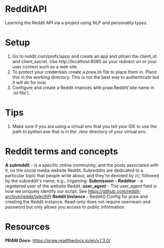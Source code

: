 # RedditAPI
Learning the Reddit API via a project using NLP and personality types.

# Setup
1. Go to reddit.com/prefs/apps and create an app and obtain the client_id and client_secret. Use http://localhost:8080 as 
your redirect uri or your user context such as a web site.
2. To protect your credentials create a praw.ini file to place them in. Place this in the working directory. This is not the best 
way to authenticate but it will do for now. 
3. Configure and create a Reddit intances with praw.Reddit('site name in .ini file').

# Tips
1. Make sure if you are using a virtual env that you tell your IDE to use the path to python.exe that is in the ./env directory of your virtual env.  

# Reddit terms and concepts
**A subreddit** - is a specific online community, and the posts associated with it, on the social media website Reddit. Subreddits are 
dedicated to a particular topic that people write about, and they're denoted by /r/, followed by the subreddit's name, e.g., /r/gaming.
**Submission** -
**Redditor** - a registered user of the website Reddit.
**user_agent** - The user_agent field is how we uniquely identify our script. See https://github.com/reddit-archive/reddit/wiki/API
**Reddit Instance** - Reddit() Config for praw and creating the Reddit instance. Read-only does not require userneam and password but only allows 
you access to public information.

# Resources 
**PRAW Docs:** https://praw.readthedocs.io/en/v7.3.0/

